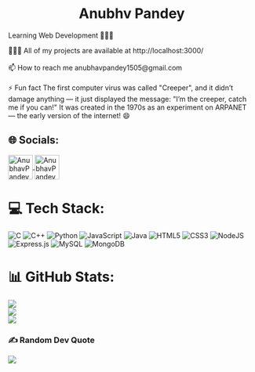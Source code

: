 <h1 align="center">Anubhv Pandey</h1>
<p>Learning Web Development 🧑🏻‍💻</p>
🧑🏻‍💻 All of my projects are available at http://localhost:3000/<br><br>📫 How to reach me anubhavpandey1505@gmail.com<br><br>⚡ Fun fact The first computer virus was called "Creeper", and it didn’t damage anything — it just displayed the message: "I’m the creeper, catch me if you can!" It was created in the 1970s as an experiment on ARPANET — the early version of the internet! 😄<br>


## 🌐 Socials:
  </a>
  <a href="https://www.linkedin.com/in/anubhav-pandey-125b6b330/" target="blank">
    <img align="center" src="https://user-images.githubusercontent.com/74038190/235294012-0a55e343-37ad-4b0f-924f-c8431d9d2483.gif" alt="AnubhavPandey" height="50" width="50" />
  </a>
  <a>
    <a href="https://www.codechef.com/users/anubhavpandey1" target="blank">
      <img align="center" src="https://img.icons8.com/?size=100&id=LnZMjt9rZC3d&format=png&color=000000" alt="AnubhavPandey" height="50" width="50" />
  </a>

# 💻 Tech Stack:
![C](https://img.shields.io/badge/c-%2300599C.svg?style=for-the-badge&logo=c&logoColor=white) ![C++](https://img.shields.io/badge/c++-%2300599C.svg?style=for-the-badge&logo=c%2B%2B&logoColor=white) ![Python](https://img.shields.io/badge/python-3670A0?style=for-the-badge&logo=python&logoColor=ffdd54) ![JavaScript](https://img.shields.io/badge/javascript-%23323330.svg?style=for-the-badge&logo=javascript&logoColor=%23F7DF1E) ![Java](https://img.shields.io/badge/java-%23ED8B00.svg?style=for-the-badge&logo=openjdk&logoColor=white) ![HTML5](https://img.shields.io/badge/html5-%23E34F26.svg?style=for-the-badge&logo=html5&logoColor=white) ![CSS3](https://img.shields.io/badge/css3-%231572B6.svg?style=for-the-badge&logo=css3&logoColor=white) ![NodeJS](https://img.shields.io/badge/node.js-6DA55F?style=for-the-badge&logo=node.js&logoColor=white) ![Express.js](https://img.shields.io/badge/express.js-%23404d59.svg?style=for-the-badge&logo=express&logoColor=%2361DAFB) ![MySQL](https://img.shields.io/badge/mysql-4479A1.svg?style=for-the-badge&logo=mysql&logoColor=white) ![MongoDB](https://img.shields.io/badge/MongoDB-%234ea94b.svg?style=for-the-badge&logo=mongodb&logoColor=white)
# 📊 GitHub Stats:
![](https://github-readme-stats.vercel.app/api?username=EXP1505&theme=dark&hide_border=false&include_all_commits=false&count_private=false)<br/>
![](https://nirzak-streak-stats.vercel.app/?user=EXP1505&theme=dark&hide_border=false)<br/>
![](https://github-readme-stats.vercel.app/api/top-langs/?username=EXP1505&theme=dark&hide_border=false&include_all_commits=false&count_private=false&layout=compact)

### ✍️ Random Dev Quote
![](https://quotes-github-readme.vercel.app/api?type=horizontal&theme=radical)

<!-- Proudly created with GPRM ( https://gprm.itsvg.in ) -->

